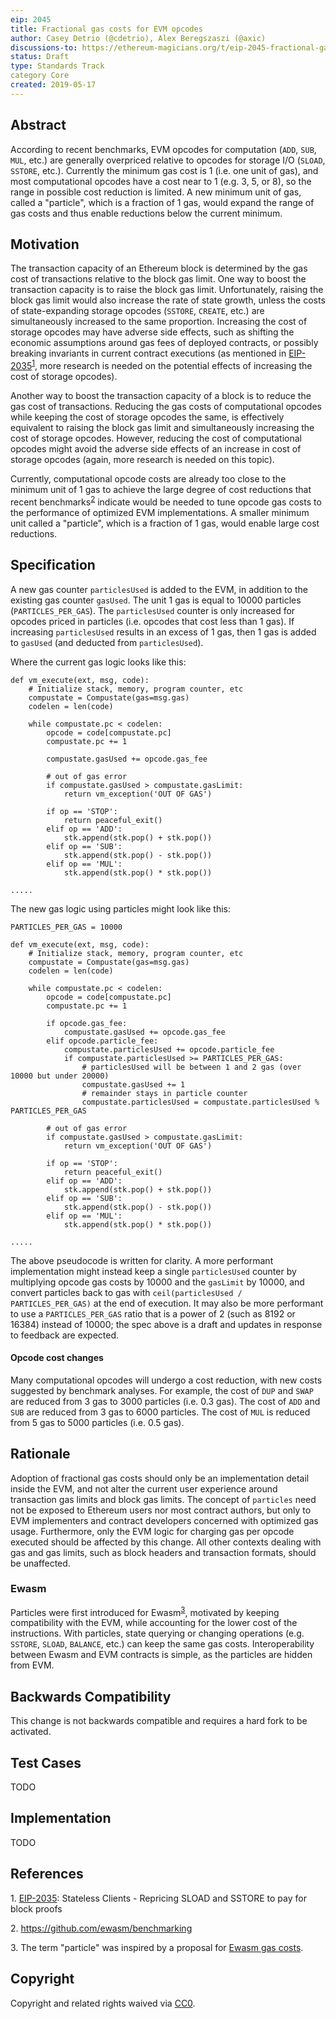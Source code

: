 ```yaml
---
eip: 2045
title: Fractional gas costs for EVM opcodes
author: Casey Detrio (@cdetrio), Alex Beregszaszi (@axic)
discussions-to: https://ethereum-magicians.org/t/eip-2045-fractional-gas-costs/3311
status: Draft
type: Standards Track
category Core
created: 2019-05-17
---
```


## Abstract
According to recent benchmarks, EVM opcodes for computation (`ADD`, `SUB`, `MUL`, etc.) are generally overpriced relative to opcodes for storage I/O (`SLOAD`, `SSTORE`, etc.). Currently the minimum gas cost is 1 (i.e. one unit of gas), and most computational opcodes have a cost near to 1 (e.g. 3, 5, or 8), so the range in possible cost reduction is limited. A new minimum unit of gas, called a "particle", which is a fraction of 1 gas, would expand the range of gas costs and thus enable reductions below the current minimum.

## Motivation
The transaction capacity of an Ethereum block is determined by the gas cost of transactions relative to the block gas limit. One way to boost the transaction capacity is to raise the block gas limit. Unfortunately, raising the block gas limit would also increase the rate of state growth, unless the costs of state-expanding storage opcodes (`SSTORE`, `CREATE`, etc.) are simultaneously increased to the same proportion. Increasing the cost of storage opcodes may have adverse side effects, such as shifting the economic assumptions around gas fees of deployed contracts, or possibly breaking invariants in current contract executions (as mentioned in [EIP-2035](https://eips.ethereum.org/EIPS/eip-2035)<sup>[1](#eip2035)</sup>, more research is needed on the potential effects of increasing the cost of storage opcodes).

Another way to boost the transaction capacity of a block is to reduce the gas cost of transactions. Reducing the gas costs of computational opcodes while keeping the cost of storage opcodes the same, is effectively equivalent to raising the block gas limit and simultaneously increasing the cost of storage opcodes. However, reducing the cost of computational opcodes might avoid the adverse side effects of an increase in cost of storage opcodes (again, more research is needed on this topic).

Currently, computational opcode costs are already too close to the minimum unit of 1 gas to achieve the large degree of cost reductions that recent benchmarks<sup>[2](#evmbenchmarks)</sup> indicate would be needed to tune opcode gas costs to the performance of optimized EVM implementations. A smaller minimum unit called a "particle", which is a fraction of 1 gas, would enable large cost reductions.

## Specification
A new gas counter `particlesUsed` is added to the EVM, in addition to the existing gas counter `gasUsed`. The unit 1 gas is equal to 10000 particles (`PARTICLES_PER_GAS`). The `particlesUsed` counter is only increased for opcodes priced in particles (i.e. opcodes that cost less than 1 gas). If increasing `particlesUsed` results in an excess of 1 gas, then 1 gas is added to `gasUsed` (and deducted from `particlesUsed`).

Where the current gas logic looks like this:
```
def vm_execute(ext, msg, code):
    # Initialize stack, memory, program counter, etc
    compustate = Compustate(gas=msg.gas)
    codelen = len(code)

    while compustate.pc < codelen:
        opcode = code[compustate.pc]
        compustate.pc += 1

        compustate.gasUsed += opcode.gas_fee

        # out of gas error
        if compustate.gasUsed > compustate.gasLimit:
            return vm_exception('OUT OF GAS')

        if op == 'STOP':
            return peaceful_exit()
        elif op == 'ADD':
            stk.append(stk.pop() + stk.pop())
        elif op == 'SUB':
            stk.append(stk.pop() - stk.pop())
        elif op == 'MUL':
            stk.append(stk.pop() * stk.pop())

.....
```

The new gas logic using particles might look like this:
```
PARTICLES_PER_GAS = 10000

def vm_execute(ext, msg, code):
    # Initialize stack, memory, program counter, etc
    compustate = Compustate(gas=msg.gas)
    codelen = len(code)

    while compustate.pc < codelen:
        opcode = code[compustate.pc]
        compustate.pc += 1

        if opcode.gas_fee:
            compustate.gasUsed += opcode.gas_fee
        elif opcode.particle_fee:
            compustate.particlesUsed += opcode.particle_fee
            if compustate.particlesUsed >= PARTICLES_PER_GAS:
                # particlesUsed will be between 1 and 2 gas (over 10000 but under 20000)
                compustate.gasUsed += 1
                # remainder stays in particle counter
                compustate.particlesUsed = compustate.particlesUsed % PARTICLES_PER_GAS

        # out of gas error
        if compustate.gasUsed > compustate.gasLimit:
            return vm_exception('OUT OF GAS')

        if op == 'STOP':
            return peaceful_exit()
        elif op == 'ADD':
            stk.append(stk.pop() + stk.pop())
        elif op == 'SUB':
            stk.append(stk.pop() - stk.pop())
        elif op == 'MUL':
            stk.append(stk.pop() * stk.pop())

.....
```

The above pseudocode is written for clarity. A more performant implementation might instead keep a single `particlesUsed` counter by multiplying opcode gas costs by 10000 and the `gasLimit` by 10000, and convert particles back to gas with `ceil(particlesUsed / PARTICLES_PER_GAS)` at the end of execution. It may also be more performant to use a `PARTICLES_PER_GAS` ratio that is a power of 2 (such as 8192 or 16384) instead of 10000; the spec above is a draft and updates in response to feedback are expected.

#### Opcode cost changes
Many computational opcodes will undergo a cost reduction, with new costs suggested by benchmark analyses. For example, the cost of `DUP` and `SWAP` are reduced from 3 gas to 3000 particles (i.e. 0.3 gas). The cost of `ADD` and `SUB` are reduced from 3 gas to 6000 particles. The cost of `MUL` is reduced from 5 gas to 5000 particles (i.e. 0.5 gas).

## Rationale
Adoption of fractional gas costs should only be an implementation detail inside the EVM, and not alter the current user experience around transaction gas limits and block gas limits. The concept of `particles` need not be exposed to Ethereum users nor most contract authors, but only to EVM implementers and contract developers concerned with optimized gas usage. Furthermore, only the EVM logic for charging gas per opcode executed should be affected by this change. All other contexts dealing with gas and gas limits, such as block headers and transaction formats, should be unaffected.

### Ewasm

Particles were first introduced for Ewasm<sup>[3](#particle)</sup>, motivated by keeping compatibility with the EVM, while accounting for the lower cost of the instructions. With particles, state querying or changing operations (e.g. `SSTORE`, `SLOAD`, `BALANCE`, etc.) can keep the same gas costs. Interoperability between Ewasm and EVM contracts is simple, as the particles are hidden from EVM.

## Backwards Compatibility
This change is not backwards compatible and requires a hard fork to be activated.

## Test Cases
TODO

## Implementation
TODO

## References
<a name="eip2035">1</a>. [EIP-2035](https://eips.ethereum.org/EIPS/eip-2035): Stateless Clients - Repricing SLOAD and SSTORE to pay for block proofs

<a name="evmbenchmarks">2</a>. https://github.com/ewasm/benchmarking

<a name="particle">3</a>. The term "particle" was inspired by a proposal for [Ewasm gas costs](https://github.com/ewasm/design/blob/e77d8e3de42784f40a803a23f58ef06881142d9f/determining_wasm_gas_costs.md).

## Copyright
Copyright and related rights waived via [CC0](https://creativecommons.org/publicdomain/zero/1.0/).
